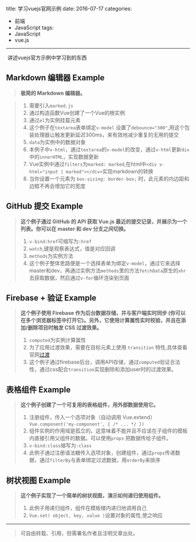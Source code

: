 title: 学习vuejs官网示例
date: 2016-07-17
categories:
  - 前端
  - JavaScript
tags:
  - JavaScript
  - vue.js
---
<img src="https://vuejs.org.cn/images/logo.png" alt="">
讲述vuejs官方示例中学习到的东西
<!--more-->

## **Markdown 编辑器 Example**
> **极简的 Markdown 编辑器。**

> 1. 需要引入`marked.js` 
> 2. 通过构造函数Vue创建了一个Vue的根实例
> 3. 通过`el`为实例挂载元素
> 4. 这个例子在`textarea`表单绑定`v-model`
> 设置了`debounce="300"`,用这个包装处理器让触发更新延迟300ms，来有效地减少重复的无用的提交
> 5. `data`为实例中的数据对象
> 6. 本例子中`v-html`，通过`textarea`的`v-model`的改变，通过`v-html`更新`div`中的`innerHTML`，实现数据更新
> 7. Vue实例中通过`filters`为`marked: marked`,在html中`<div v-html="input | marked"></div>`实现markdown的转换
> 8. 当你设置一个元素为 `box-sizing: border-box;` 时，此元素的内边距和边框不再会增加它的宽度

## **GitHub 提交 Example**
> **这个例子通过 GitHub 的 API 获取 Vue.js 最近的提交记录，并展示为一个列表。你可以在 master 和 dev 分支之间切换。**
> 1. `v-bind:href`可缩写为`:href`
> 2. `watch`,键是观察表达式，值是对应回调
> 3. `methods`为实例方法
> 4. 这个例子整体思路便是一个选择表单为绑定`v-model`，通过它来选择master和dev，再通过实例方法`methods`里的方法`fetchData`原生的`xhr`去获取数据，然后通过`v-for`循环渲染到页面

## **Firebase + 验证 Example**
> **这个例子使用 Firebase 作为后台数据存储，并与客户端实时同步 (你可以在多个浏览器标签中打开它)。另外，它使用计算属性实时校验，并且在添加/删除项目时触发 CSS 过渡效果。**
> 1. `computed`为实例计算属性
> 2. 为了应用过渡效果，需要在目标元素上使用 `transition` 特性,具体查看官网[过渡](http://vuejs.org.cn/guide/transitions.html#CSS-过渡)
> 3. 这个例子通过firebase后台，调用API存储，通过`computed`验证合法性，通过css配合`transition`实现删除和添加user时的过渡效果。

## **表格组件 Example**
> **这个例子创建了一个可复用的表格组件，用外部数据使用它。**
> 1. 注册组件，传入一个选项对象（自动调用 Vue.extend）
   `Vue.component('my-component', { /* ... */ })`
> 2. 组件实例的作用域是孤立的。这意味着不能并且不应该在子组件的模板内直接引用父组件的数据。可以使用`props` 把数据传给子组件。
> 3. `v-bind:class`缩写为`:class`
> 4. 此例子通过注册语法糖传入选项对象，创建组件，通过`props`传递数据，通过`filterBy`与表单绑定过滤数据，用`orderBy`来排序

## **树状视图 Example**
> **这个例子实现了一个简单的树状视图，演示如何递归使用组件。**
> 1. 此例子用递归组件，组件在模板楼内递归地调用自己
> 2. `Vue.set( object, key, value )`设置对象的属性,使之响应


---

>可自由转载、引用，但需署名作者且注明文章出处。